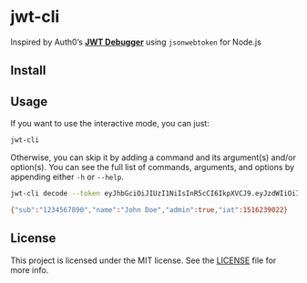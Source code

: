 # jwt-cli

Inspired by Auth0’s **[JWT Debugger](https://jwt.io/)** using `jsonwebtoken` for Node.js

## Install

## Usage

If you want to use the interactive mode, you can just:

```bash
jwt-cli
```

Otherwise, you can skip it by adding a command and its argument(s) and/or option(s).
You can see the full list of commands, arguments, and options by appending either `-h` or `--help`.

```bash
jwt-cli decode --token eyJhbGciOiJIUzI1NiIsInR5cCI6IkpXVCJ9.eyJzdWIiOiIxMjM0NTY3ODkwIiwibmFtZSI6IkpvaG4gRG9lIiwiYWRtaW4iOnRydWUsImlhdCI6MTUxNjIzOTAyMn0.KMUFsIDTnFmyG3nMiGM6H9FNFUROf3wh7SmqJp-QV30 --secret a-string-secret-at-least-256-bits-long
```

```bash
{"sub":"1234567890","name":"John Doe","admin":true,"iat":1516239022}
```

## License

This project is licensed under the MIT license. See the [LICENSE](./LICENSE) file for more info.
